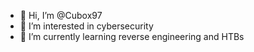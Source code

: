 - 👋 Hi, I’m @Cubox97
- 👀 I’m interested in cybersecurity
- 🌱 I’m currently learning reverse engineering and HTBs
